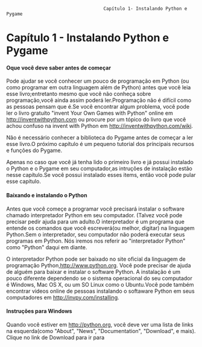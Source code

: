 										Capítulo 1- Instalando Python e Pygame
# Capítulo 1 - Instalando Python e Pygame

#### Oque você deve saber antes de começar

Pode ajudar se você conhecer um pouco de programação em Python (ou como programar em outra linguagem além de Python) antes que você leia esse
livro;entretanto mesmo que você não conheça sobre programação,você ainda assim poderá ler.Programação não é difícil como as pessoas
pensam que é.Se você encontrar algum problema, você pode ler o livro gratuíto "invent Your Own Games with Python" online em http://inventwithpython.com
ou procure por um tópico do livro que você achou confuso na invent with Python em http://inventwithpython.com/wiki.

Não é necessário conhecer a biblioteca do Pygame antes de começar a ler esse livro.O próximo capítulo é um pequeno tutorial dos príncipais recursos e funções do Pygame.

Apenas no caso que você já tenha lido o primeiro livro e já possui instalado o Python e o Pygame em seu computador,as intruções de instalação estão nesse capítulo.Se você possui instalado esses items, então você pode pular esse capítulo.

#### Baixando e instalando o Python

Antes que você começe a programar você precisará instalar o software chamado interpretador Python em seu computador. (Talvez você pode precisar pedir ajuda para um adulto.O interpretador é um programa que entende os comandos que você escreverá(ou melhor, digitar) na linguagem Python.Sem o interpretador, seu computador não poderá executar seus programas em Python. Nós iremos nos referir ao "interpretador Python" como "Python" daqui em diante.

O interpretador Python pode ser baixado no site oficial da linguagem de programação Python,http://www.python.org. Você pode precisar de ajuda de alguém para baixar e instalar o software Python. A instalação é um pouco diferente dependendo se o sistema operacional do seu computador é Windows, Mac OS X, ou um SO Linux como o Ubuntu.Você pode também encontrar videos online de pessoas instalando o softaware Python em seus computadores em http://invpy.com/installing.

#### Instruções para Windows

Quando você estiver em http://python.org, você deve ver uma lista de links na esquerda(como "About", "News",
"Documentation", "Download", e mais). Clique no link de Download para ir para 


